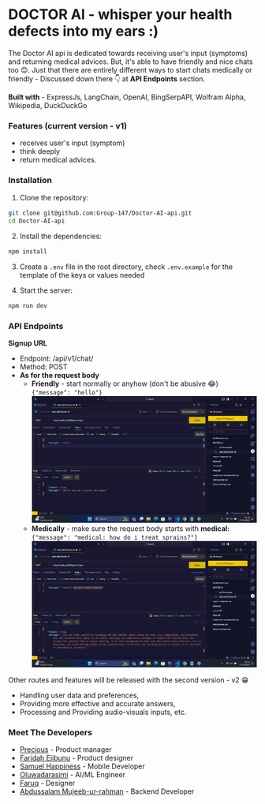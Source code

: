 # DOCTOR AI - whisper your health defects into my ears :)

The Doctor AI api is dedicated towards receiving user's input (symptoms) and returning medical advices. But, it's able to have friendly and nice chats too 😊. Just that there are entirely different ways to start chats medically or friendly - Discussed down there 👇 at **API Endpoints** section.

**Built with** - ExpressJs, LangChain, OpenAI, BingSerpAPI, Wolfram Alpha, Wikipedia, DuckDuckGo

### Features (current version - v1)
- receives user's input (symptom)
- think deeply
- return medical advices.

### Installation
1. Clone the repository:
```bash
git clone git@github.com:Group-147/Doctor-AI-api.git
cd Doctor-AI-api
```

2. Install the dependencies:
```bash
npm install
```

3. Create a `.env` file in the root directory, check `.env.example` for the template of the keys or values needed

4. Start the server:
```bash
npm run dev
```

### API Endpoints
**Signup URL**
- Endpoint: /api/v1/chat/
- Method: POST
- **As for the request body**
  - **Friendly** - start normally or anyhow (don't be abusive 😂)
  `{"message": "hello"}`
  ![Friendly](./Images//chat.png)
  - **Medically** - make sure the request body starts with **medical:**
  `{"message": "medical: how do i treat sprains?"}`
  ![Medically](./Images/Duck.png)

Other routes and features will be released with the second version - v2 😁

- Handling user data and preferences,
- Providing more effective and accurate answers,
- Processing and Providing audio-visuals inputs, etc. 

### Meet The Developers
- [Precious]() - Product manager
- [Faridah Ejibunu]() - Product designer
- [Samuel Happiness]() - Mobile Developer
- [Oluwadarasimi]() - AI/ML Engineer
- [Faruq]() - Designer
- [Abdussalam Mujeeb-ur-rahman]() - Backend Developer